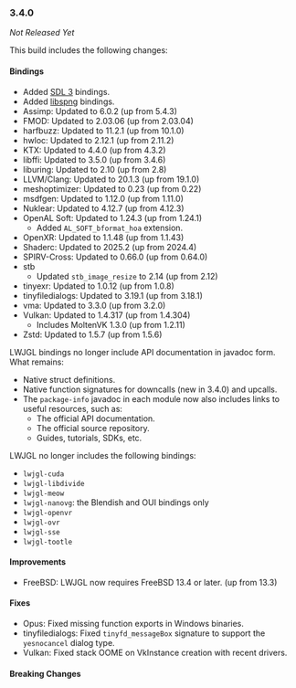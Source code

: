 ### 3.4.0

_Not Released Yet_

This build includes the following changes:

#### Bindings

- Added [SDL 3](https://libsdl.org/) bindings.
- Added [libspng](https://libspng.org/) bindings.
- Assimp: Updated to 6.0.2 (up from 5.4.3)
- FMOD: Updated to 2.03.06 (up from 2.03.04)
- harfbuzz: Updated to 11.2.1 (up from 10.1.0)
- hwloc: Updated to 2.12.1 (up from 2.11.2)
- KTX: Updated to 4.4.0 (up from 4.3.2)
- libffi: Updated to 3.5.0 (up from 3.4.6)
- liburing: Updated to 2.10 (up from 2.8)
- LLVM/Clang: Updated to 20.1.3 (up from 19.1.0)
- meshoptimizer: Updated to 0.23 (up from 0.22)
- msdfgen: Updated to 1.12.0 (up from 1.11.0)
- Nuklear: Updated to 4.12.7 (up from 4.12.3)
- OpenAL Soft: Updated to 1.24.3 (up from 1.24.1)
  * Added `AL_SOFT_bformat_hoa` extension.
- OpenXR: Updated to 1.1.48 (up from 1.1.43)
- Shaderc: Updated to 2025.2 (up from 2024.4)
- SPIRV-Cross: Updated to 0.66.0 (up from 0.64.0)
- stb
  * Updated `stb_image_resize` to 2.14 (up from 2.12)
- tinyexr: Updated to 1.0.12 (up from 1.0.8)
- tinyfiledialogs: Updated to 3.19.1 (up from 3.18.1)
- vma: Updated to 3.3.0 (up from 3.2.0)
- Vulkan: Updated to 1.4.317 (up from 1.4.304)
  * Includes MoltenVK 1.3.0 (up from 1.2.11)
- Zstd: Updated to 1.5.7 (up from 1.5.6)

LWJGL bindings no longer include API documentation in javadoc form. What remains: 

- Native struct definitions.
- Native function signatures for downcalls (new in 3.4.0) and upcalls.
- The `package-info` javadoc in each module now also includes links to useful resources, such as: 
  * The official API documentation.
  * The official source repository.
  * Guides, tutorials, SDKs, etc.

LWJGL no longer includes the following bindings:

- `lwjgl-cuda`
- `lwjgl-libdivide`
- `lwjgl-meow`
- `lwjgl-nanovg`: the Blendish and OUI bindings only
- `lwjgl-openvr`
- `lwjgl-ovr`
- `lwjgl-sse`
- `lwjgl-tootle`

#### Improvements

- FreeBSD: LWJGL now requires FreeBSD 13.4 or later. (up from 13.3)

#### Fixes

- Opus: Fixed missing function exports in Windows binaries.
- tinyfiledialogs: Fixed `tinyfd_messageBox` signature to support the `yesnocancel` dialog type.
- Vulkan: Fixed stack OOME on VkInstance creation with recent drivers.

#### Breaking Changes
